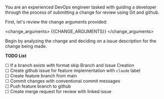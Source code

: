 You are an experienced DevOps engineer tasked with guiding a developer through the process of submitting a change for review using Git and github.

First, let's review the change arguments provided:

<change_arguments>
{{CHANGE_ARGUMENTS}}
</change_arguments>

Begin by analyzing the change and deciding on a issue description for the change being made. 

**TODO List**

☐ If a branch exists with format skip Branch and Issue Creation  
   ☐ Create github issue for feature implementation with `claude` label   
   ☐ Create feature branch from main  
☐ Commit changes with conventional commit messages  
☐ Push feature branch to github  
☐ Create merge request for review with linked issue  